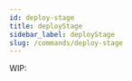 ```yaml
---
id: deploy-stage
title: deployStage
sidebar_label: deployStage
slug: /commands/deploy-stage
---
```


WIP: